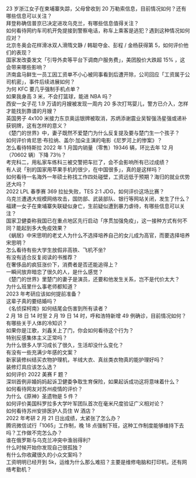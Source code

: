 23 岁浙江女子在柬埔寨失踪，父母曾收到 20 万勒索信息，目前情况如何？还有哪些信息可以关注？  
拜登称确信普京已决定进攻乌克兰，有哪些信息值得关注？  
如何看待网约车司机开免提接到警察电话，称车上乘客是逃犯？遇到这种情况如何应对？  
北京冬奥会花样滑冰双人滑隋文静 / 韩聪夺金、彭程 / 金杨获得第 5，如何评价他们的表现？  
国家发改委发文「引导外卖等平台下调商户服务费」，美团股价大跌超  15% ，这会带来哪些影响？  
济南盒马鲜生一员工因工资单不小心被同事看到后遭开除，公司回应「工资属于公司机密」，事件后续进展如何？  
为何 KFC 要几乎强制手机点单？  
如果我身高 3 米，不会打篮球，能进 NBA 吗？  
西安一女子花 1.9 万请的月嫂被发现一周内 20 多次打骂婴儿，警方已介入，怎样才能找到靠谱的月嫂？  
英国男子 4x100 米接力东京奥运银牌被取消，苏炳添谢震业吴智强汤星强或递补获铜牌，这有怎样的意义？  
《楚门的世界》中，妻子既然不爱楚门为什么反复提及要与楚门生一个孩子？  
如何评价肯尼思·布拉纳、盖尔·加朵主演的电影《尼罗河上的惨案》？  
怎么看待特斯拉 2022 年 1 月国内销量（零售）19346 辆，环比去年 12 月（70602 辆）下降 73％？  
考完科二，用私家车练科三被交警把车拦了，会不会影响所有已过成绩？  
有人说「别的国家用苹果手机的很少，在中国很多」，真的是这样吗？  
如何看待一名海外一年硕士称找工作四处碰壁，工资远低于预期？海归的就业优势还大吗？  
2022 LPL 春季赛 369 拉扯失败，TES 2:1 JDG，如何评价这场比赛？  
乌克兰遭遇大规模网络攻击，国防部、武装部队、银行等网站关闭，发生了什么？  
福建一女子在柬埔寨失联疑似身亡，生前疑似遭到暴力虐待，有哪些信息可以关注？  
国家卫健委称我国已在重点地区先行启动「序贯加强免疫」，这一接种方式有何不同？能起到多大免疫效果？  
《蜗居》中宋思明的老丈人为什么不选择培养自己的女儿成为高官，而要选择培养宋思明？  
怎么看待有些大学生放假非高铁、飞机不坐?  
有没有适合反复阅读的书推荐？  
在奢侈品的疯狂涨价下，消费者是否还能追得上？  
一瞬间放弃暗恋了很久的人，是什么感觉？  
《楚门的世界》里楚门的妻子是演员，还要和他发生关系，岂不是代价太大？  
为什么班里什么事老师都知道？  
2023 年考研应该如何提前准备？  
这辈子真的要结婚吗？  
《名侦探柯南》如何结尾会伤害到所有读者？  
2 月 18 日 14 时至 2 月 19 日 14 时，呼和浩特新增 49 例确诊，目前情况如何？  
有哪些关于人体的冷知识？  
如果你是江歌，刘鑫关上了门，你会如何看待这个行为？  
特别反感集体主义正常吗？  
为什么很多人学习成长了很久，生活却没什么变化？  
有没有一些充满少年感的文案？  
新家装修纠结买衣物护理机，羊绒大衣、真丝类衣物真的能护理好吗？  
装修灯具应该怎么选？  
如何评价 2022 美赛 F 题？  
深圳首例非婚妈妈起诉卫健委争取生育保险，如果起诉成功这将意味着什么？  
如何看待网友对苏州疫情的评价？  
为什么《原神》圣遗物是 5 件？  
如何评价美国科罗拉多大学叶军团队首次在毫米尺度验证广义相对论？  
如何看待苏州安排医护人员住 W 酒店？  
2022 年考研 2 月 21 日出成绩，太紧张了怎么办？  
腾讯微信试行「1065」工作制，晚 18 点强制下班，这种工作制度能够维持下去吗？工作做不完怎么办？  
谁在俄罗斯与乌克兰冲突中渔翁得利?  
什么时候开始你发现自己很孤独？  
有什么你收藏很久的小众文案吗？  
工资明明已经开到 5k，运维为什么那么难招？主要是维修电脑和打印机，还有网络考勤机？  
